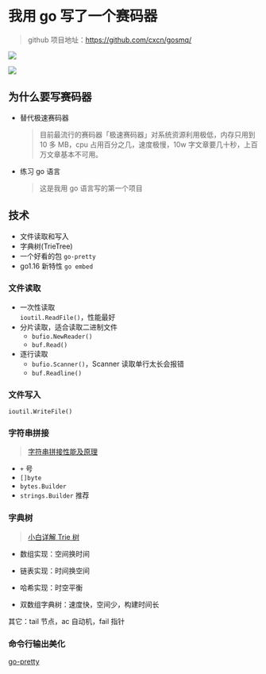 # 我用 go 写了一个赛码器


> github 项目地址：<https://github.com/cxcn/gosmq/>

![](https://i.loli.net/2021/11/26/Fo4VJKqvyPjRWND.png)

![](https://i.loli.net/2021/11/26/3kyp7ZtRhwKONoc.png)

## 为什么要写赛码器

- 替代极速赛码器
  > 目前最流行的赛码器「极速赛码器」对系统资源利用极低，内存只用到 10 多 MB，cpu 占用百分之几，速度极慢，10w 字文章要几十秒，上百万文章基本不可用。
- 练习 go 语言
  > 这是我用 go 语言写的第一个项目

## 技术

- 文件读取和写入
- 字典树(TrieTree)
- 一个好看的包 `go-pretty`
- go1.16 新特性 `go embed`

### 文件读取

- 一次性读取  
  `ioutil.ReadFile()`，性能最好
- 分片读取，适合读取二进制文件
  - `bufio.NewReader()`
  - `buf.Read()`
- 逐行读取
  - `bufio.Scanner()`，Scanner 读取单行太长会报错
  - `buf.Readline()`

### 文件写入

`ioutil.WriteFile()`

### 字符串拼接

> [字符串拼接性能及原理](https://geektutu.com/post/hpg-string-concat.html)

- `+` 号
- `[]byte`
- `bytes.Builder`
- `strings.Builder` 推荐

### 字典树

> [小白详解 Trie 树](https://segmentfault.com/a/1190000008877595)

- 数组实现：空间换时间

- 链表实现：时间换空间

- 哈希实现：时空平衡

- 双数组字典树：速度快，空间少，构建时间长

其它：tail 节点，ac 自动机，fail 指针

### 命令行输出美化

[go-pretty](https://github.com/jedib0t/go-pretty)

